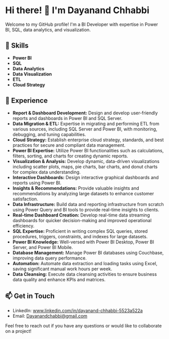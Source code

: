 # Hi there! 👋 I'm Dayanand Chhabbi

Welcome to my GitHub profile! I'm a BI Developer with expertise in Power BI, SQL, data analytics, and visualization.

## 🔧 Skills

- **Power BI**
- **SQL**
- **Data Analytics**
- **Data Visualization**
- **ETL**
- **Cloud Strategy**

## 💼 Experience

- **Report & Dashboard Development:** Design and develop user-friendly reports and dashboards in Power BI and SQL Server.
- **Data Migration & ETL:** Expertise in migrating and performing ETL from various sources, including SQL Server and Power BI, with monitoring, debugging, and tuning capabilities.
- **Cloud Strategy:** Establish enterprise cloud strategy, standards, and best practices for secure and compliant data management.
- **Power BI Expertise:** Utilize Power BI functionalities such as calculations, filters, sorting, and charts for creating dynamic reports.
- **Visualization & Analysis:** Develop dynamic, data-driven visualizations including scatter plots, maps, pie charts, bar charts, and donut charts for complex data understanding.
- **Interactive Dashboards:** Design interactive graphical dashboards and reports using Power BI.
- **Insights & Recommendations:** Provide valuable insights and recommendations by analyzing large datasets to enhance customer satisfaction.
- **Data Infrastructure:** Build data and reporting infrastructure from scratch using Power Query and BI tools to provide real-time insights to clients.
- **Real-time Dashboard Creation:** Develop real-time data streaming dashboards for quicker decision-making and improved operational efficiency.
- **SQL Expertise:** Proficient in writing complex SQL queries, stored procedures, triggers, constraints, and indexes for large datasets.
- **Power BI Knowledge:** Well-versed with Power BI Desktop, Power BI Server, and Power BI Mobile.
- **Database Management:** Manage Power BI databases using Couchbase, improving data query performance.
- **Automation:** Automate data extraction and loading tasks using Excel, saving significant manual work hours per week.
- **Data Cleansing:** Execute data cleansing activities to ensure business data quality and enhance KPIs and matrices.

## 📫 Get in Touch

- LinkedIn: www.linkedin.com/in/dayanand-chhabbi-5523a522a
- Email: Dayanandchabbi@gmail.com

Feel free to reach out if you have any questions or would like to collaborate on a project!
